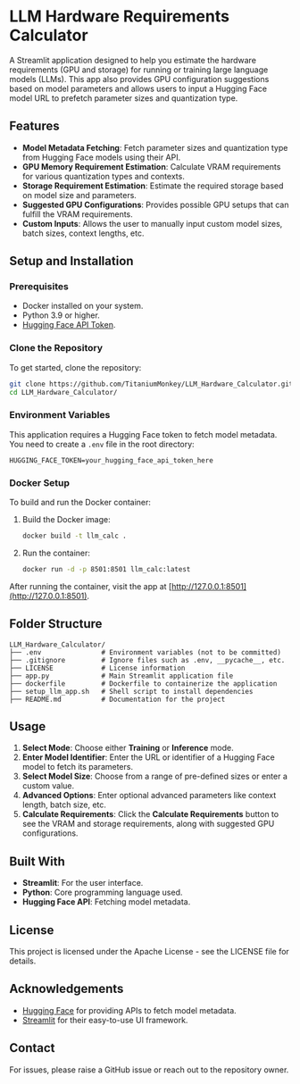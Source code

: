 # LLM Hardware Requirements Calculator

A Streamlit application designed to help you estimate the hardware requirements (GPU and storage) for running or training large language models (LLMs). This app also provides GPU configuration suggestions based on model parameters and allows users to input a Hugging Face model URL to prefetch parameter sizes and quantization type.

## Features
- **Model Metadata Fetching**: Fetch parameter sizes and quantization type from Hugging Face models using their API.
- **GPU Memory Requirement Estimation**: Calculate VRAM requirements for various quantization types and contexts.
- **Storage Requirement Estimation**: Estimate the required storage based on model size and parameters.
- **Suggested GPU Configurations**: Provides possible GPU setups that can fulfill the VRAM requirements.
- **Custom Inputs**: Allows the user to manually input custom model sizes, batch sizes, context lengths, etc.

## Setup and Installation
### Prerequisites
- Docker installed on your system.
- Python 3.9 or higher.
- [Hugging Face API Token](https://huggingface.co/settings/tokens).

### Clone the Repository
To get started, clone the repository:
```bash
git clone https://github.com/TitaniumMonkey/LLM_Hardware_Calculator.git
cd LLM_Hardware_Calculator/
```

### Environment Variables
This application requires a Hugging Face token to fetch model metadata. You need to create a `.env` file in the root directory:

```
HUGGING_FACE_TOKEN=your_hugging_face_api_token_here
```

### Docker Setup
To build and run the Docker container:
1. Build the Docker image:
   ```bash
   docker build -t llm_calc .
   ```
2. Run the container:
   ```bash
   docker run -d -p 8501:8501 llm_calc:latest
   ```

After running the container, visit the app at [http://127.0.0.1:8501](http://127.0.0.1:8501).

## Folder Structure
```
LLM_Hardware_Calculator/
├── .env               # Environment variables (not to be committed)
├── .gitignore         # Ignore files such as .env, __pycache__, etc.
├── LICENSE            # License information
├── app.py             # Main Streamlit application file
├── dockerfile         # Dockerfile to containerize the application
├── setup_llm_app.sh   # Shell script to install dependencies
├── README.md          # Documentation for the project
```

## Usage
1. **Select Mode**: Choose either **Training** or **Inference** mode.
2. **Enter Model Identifier**: Enter the URL or identifier of a Hugging Face model to fetch its parameters.
3. **Select Model Size**: Choose from a range of pre-defined sizes or enter a custom value.
4. **Advanced Options**: Enter optional advanced parameters like context length, batch size, etc.
5. **Calculate Requirements**: Click the **Calculate Requirements** button to see the VRAM and storage requirements, along with suggested GPU configurations.


## Built With
- **Streamlit**: For the user interface.
- **Python**: Core programming language used.
- **Hugging Face API**: Fetching model metadata.

## License
This project is licensed under the Apache License - see the LICENSE file for details.

## Acknowledgements
- [Hugging Face](https://huggingface.co/) for providing APIs to fetch model metadata.
- [Streamlit](https://streamlit.io/) for their easy-to-use UI framework.

## Contact
For issues, please raise a GitHub issue or reach out to the repository owner.

